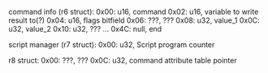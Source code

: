 

command info (r6 struct):
0x00:   u16,    command
0x02:   u16,    variable to write result to(?)
0x04:   u16,    flags bitfield
0x06:   ???,    ???
0x08:   u32,    value_1
0x0C:   u32,    value_2
0x10:   u32,    ???
...
0x4C:   null,   end


script manager (r7 struct):
0x00:   u32,    Script program counter

r8 struct:
0x00:   ???,    ???
0x0C:   u32,    command attribute table pointer
